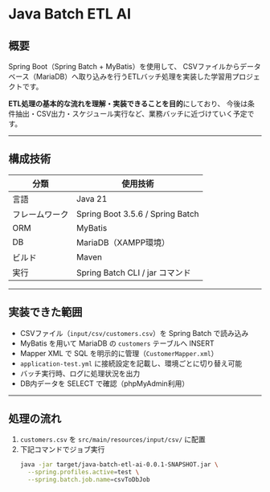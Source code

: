 # Java Batch ETL AI

## 概要
Spring Boot（Spring Batch + MyBatis）を使用して、
CSVファイルからデータベース（MariaDB）へ取り込みを行うETLバッチ処理を実装した学習用プロジェクトです。

**ETL処理の基本的な流れを理解・実装できることを目的**にしており、
今後は条件抽出・CSV出力・スケジュール実行など、業務バッチに近づけていく予定です。

---

## 構成技術
| 分類 | 使用技術 |
|------|------------|
| 言語 | Java 21 |
| フレームワーク | Spring Boot 3.5.6 / Spring Batch |
| ORM | MyBatis |
| DB | MariaDB（XAMPP環境） |
| ビルド | Maven |
| 実行 | Spring Batch CLI / jar コマンド |

---

## 実装できた範囲
- CSVファイル（`input/csv/customers.csv`）を Spring Batch で読み込み  
- MyBatis を用いて MariaDB の `customers` テーブルへ INSERT  
- Mapper XML で SQL を明示的に管理（`CustomerMapper.xml`）  
- `application-test.yml` に接続設定を記載し、環境ごとに切り替え可能  
- バッチ実行時、ログに処理状況を出力  
- DB内データを SELECT で確認（phpMyAdmin利用）

---

## 処理の流れ
1. `customers.csv` を `src/main/resources/input/csv/` に配置  
2. 下記コマンドでジョブ実行  
   ```bash
   java -jar target/java-batch-etl-ai-0.0.1-SNAPSHOT.jar \
     --spring.profiles.active=test \
     --spring.batch.job.name=csvToDbJob
